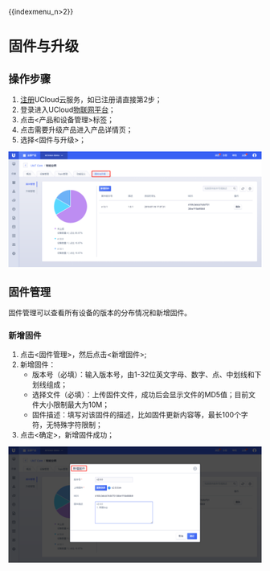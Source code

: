 {{indexmenu_n>2}}

# 固件与升级

## 操作步骤
1. [注册](https://passport.ucloud.cn/#register)UCloud云服务，如已注册请直接第2步；
2. 登录进入UCloud[物联网平台](https://console.ucloud.cn/iot)；
3. 点击<产品和设备管理>标签；
4. 点击需要升级产品进入产品详情页；
5. 选择<固件与升级>；

![固件与升级](../../pic/固件与升级-3502160.png)



## 固件管理

固件管理可以查看所有设备的版本的分布情况和新增固件。

### 新增固件
1. 点击<固件管理>，然后点击<新增固件>;
2. 新增固件：
   - 版本号（必填）：输入版本号，由1-32位英文字母、数字、点、中划线和下划线组成；
   - 选择文件（必填）：上传固件文件，成功后会显示文件的MD5值；目前文件大小限制最大为10M；
   - 固件描述：填写对该固件的描述，比如固件更新内容等，最长100个字符，无特殊字符限制；
3. 点击<确定>，新增固件成功；

![新增固件](../../pic/新增固件.png)